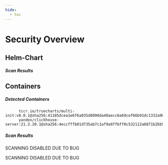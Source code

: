 ```yaml
---
hide:
  - toc
---
```


# Security Overview

<link href="https://truecharts.org/_static/trivy.css" type="text/css" rel="stylesheet" />

## Helm-Chart

##### Scan Results


## Containers

##### Detected Containers

          tccr.io/truecharts/multi-init:v0.0.1@sha256:41185dcea1e6f6a035d8090da40aecc6a69cef66b91dc1332a90c9d22861d367
          yandex/clickhouse-server:21.3.20.1@sha256:4eccfffb01d735ab7c1af9a97fbff0c532112a6871b2bb5fe5c478d86d247b7e

##### Scan Results

SCANNING DISABLED DUE TO BUG

SCANNING DISABLED DUE TO BUG
